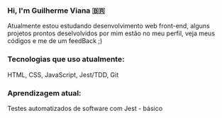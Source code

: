 ### Hi, I'm Guilherme Viana 🇧🇷

Atualmente estou estudando desenvolvimento web front-end, alguns projetos prontos deselvolvidos por mim estão no meu perfil, veja meus códigos e me de um feedBack ;)

### Tecnologias que uso atualmente:

HTML, CSS, JavaScript, Jest/TDD, Git

### Aprendizagem atual: 
Testes automatizados de software com Jest - básico
